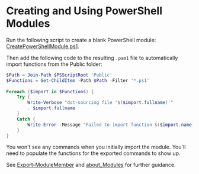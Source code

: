 # Creating and Using PowerShell Modules
Run the following script to create a blank PowerShell module: [CreatePowerShellModule.ps1](scripts/CreatePowerShellModule.ps1).

Then add the following code to the resulting `.psm1` file to automatically import functions from the Public folder:

```powershell
$Path = Join-Path $PSScriptRoot 'Public'
$Functions = Get-ChildItem -Path $Path -Filter '*.ps1'
 
Foreach ($import in $Functions) {
    Try {
        Write-Verbose "dot-sourcing file '$($import.fullname)'"
        . $import.fullname
    }
    Catch {
        Write-Error -Message "Failed to import function $($import.name)"
    }
}
```
You won't see any commands when you initially import the module.  You'll need to populate the functions for the exported commands to show up.  

See [Export-ModuleMember](https://docs.microsoft.com/en-us/powershell/module/microsoft.powershell.core/export-modulemember?view=powershell-7.2) and [about_Modules](https://docs.microsoft.com/en-us/powershell/module/microsoft.powershell.core/about/about_modules?view=powershell-7.2) for further guidance.
